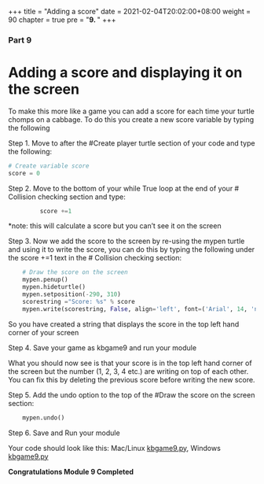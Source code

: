 +++
title = "Adding a score"
date = 2021-02-04T20:02:00+08:00
weight = 90
chapter = true
pre = "<b>9. </b>"
+++

### Part 9

# Adding a score and displaying it on the screen

To make this more like a game you can add a score for each time your turtle
 chomps on a cabbage. To do this you create a new score variable by typing
 the following

Step 1.  Move to after the \#Create player turtle section of your code and
 type the following:

```python
# Create variable score
score = 0
```

Step 2.  Move to the bottom of your while True loop at the end of your
 \# Collision checking section and type:

```python
         score +=1
```

\*note: this will calculate a score but you can’t see it on the screen

Step 3.  Now we add the score to the screen by re-using the mypen turtle and
 using it to write the score, you can do this by typing the following under the
 score +=1 text in the \# Collision checking section:

```python
    # Draw the score on the screen
    mypen.penup()
    mypen.hideturtle()
    mypen.setposition(-290, 310)
    scorestring ="Score: %s" % score
    mypen.write(scorestring, False, align='left', font=('Arial', 14, 'normal'))
```

So you have created a string that displays the score in the top left hand
 corner of your screen

Step 4.  Save your game as kbgame9 and run your module

What you should now see is that your score is in the top left hand corner of
 the screen but the number \(1, 2, 3, 4 etc.\) are writing on top of each other.
 You can fix this by deleting the previous score before writing the new score.

Step 5.  Add the undo option to the top of the \#Draw the score on the screen
 section:

```python
    mypen.undo()
```

Step 6.  Save and Run your module

Your code should look like this: Mac/Linux [kbgame9.py](/src/kbgame9.py), Windows [kbgame9.py](/src/kbgame9_win.py)

**Congratulations Module 9 Completed**
